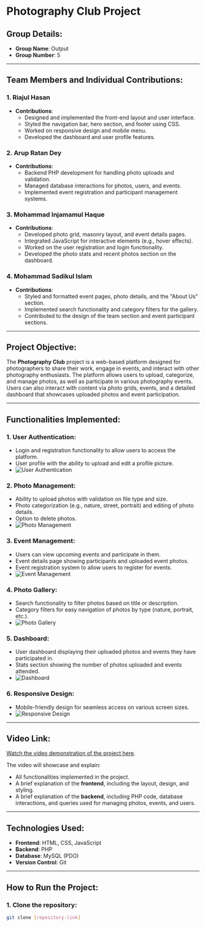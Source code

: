 # Photography Club Project

## Group Details:
- **Group Name**: Output
- **Group Number**: 5

---

## Team Members and Individual Contributions:

### **1. Riajul Hasan**
   - **Contributions**:
     - Designed and implemented the front-end layout and user interface.
     - Styled the navigation bar, hero section, and footer using CSS.
     - Worked on responsive design and mobile menu.
     - Developed the dashboard and user profile features.

### **2. Arup Ratan Dey**
   - **Contributions**:
     - Backend PHP development for handling photo uploads and validation.
     - Managed database interactions for photos, users, and events.
     - Implemented event registration and participant management systems.
  
### **3. Mohammad Injamamul Haque**
   - **Contributions**:
     - Developed photo grid, masonry layout, and event details pages.
     - Integrated JavaScript for interactive elements (e.g., hover effects).
     - Worked on the user registration and login functionality.
     - Developed the photo stats and recent photos section on the dashboard.
  
### **4. Mohammad Sadikul Islam**
   - **Contributions**:
     - Styled and formatted event pages, photo details, and the "About Us" section.
     - Implemented search functionality and category filters for the gallery.
     - Contributed to the design of the team section and event participant sections.

---

## **Project Objective**:
The **Photography Club** project is a web-based platform designed for photographers to share their work, engage in events, and interact with other photography enthusiasts. The platform allows users to upload, categorize, and manage photos, as well as participate in various photography events. Users can also interact with content via photo grids, events, and a detailed dashboard that showcases uploaded photos and event participation.

---

## **Functionalities Implemented**:

### **1. User Authentication**:
   - Login and registration functionality to allow users to access the platform.
   - User profile with the ability to upload and edit a profile picture.
   - ![User Authentication](images/Register.png)

### **2. Photo Management**:
   - Ability to upload photos with validation on file type and size.
   - Photo categorization (e.g., nature, street, portrait) and editing of photo details.
   - Option to delete photos.
   - ![Photo Management](images/photo-management.png)

### **3. Event Management**:
   - Users can view upcoming events and participate in them.
   - Event details page showing participants and uploaded event photos.
   - Event registration system to allow users to register for events.
   - ![Event Management](images/event-management.png)

### **4. Photo Gallery**:
   - Search functionality to filter photos based on title or description.
   - Category filters for easy navigation of photos by type (nature, portrait, etc.).
   - ![Photo Gallery](images/photo-gallery.png)

### **5. Dashboard**:
   - User dashboard displaying their uploaded photos and events they have participated in.
   - Stats section showing the number of photos uploaded and events attended.
   - ![Dashboard](images/dashboard.png)

### **6. Responsive Design**:
   - Mobile-friendly design for seamless access on various screen sizes.
   - ![Responsive Design](images/responsive-design.png)

---

## **Video Link**:
[Watch the video demonstration of the project here](insert-your-video-link-here).

The video will showcase and explain:
- All functionalities implemented in the project.
- A brief explanation of the **frontend**, including the layout, design, and styling.
- A brief explanation of the **backend**, including PHP code, database interactions, and queries used for managing photos, events, and users.

---

## **Technologies Used**:
- **Frontend**: HTML, CSS, JavaScript
- **Backend**: PHP
- **Database**: MySQL (PDO)
- **Version Control**: Git

---

## **How to Run the Project**:

### **1. Clone the repository**:
```bash
git clone [repository-link]
